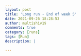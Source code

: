 ```yaml
---
layout: post
title: 'Long run - End of week 5'
date: 2021-09-26 18:28:53
author: multishiv19
comments: true
category: [runs]
tags: [Run]
description: |
    
---
```





<div width='100%' class='strava-embed-placeholder' data-embed-type='activity' data-embed-id='6020361654'></div>
<script src='https://strava-embeds.com/embed.js'></script>
